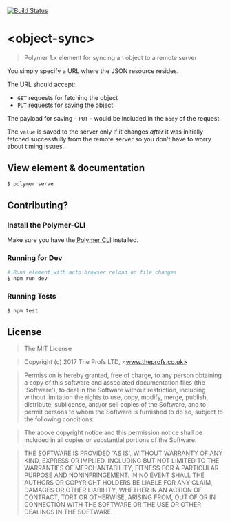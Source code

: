 [![Build Status](https://travis-ci.org/TheProfs/object-sync.svg?branch=master)](https://travis-ci.org/TheProfs/object-sync)

# \<object-sync\>

> Polymer 1.x element for syncing an object to a remote server

You simply specify a URL where the JSON resource resides.

The URL should accept:

- `GET` requests for fetching the object
- `PUT` requests for saving the object

The payload for saving - `PUT` - would be included in the `body` of the request.

The `value` is saved to the server only if it changes *after* it was initially
fetched successfully from the remote server so you don't have to worry about
timing issues.

## View element & documentation

```bash
$ polymer serve
```

## Contributing?

### Install the Polymer-CLI

Make sure you have the [Polymer CLI](https://www.npmjs.com/package/polymer-cli) installed.

### Running for Dev

```bash
# Runs element with auto browser reload on file changes
$ npm run dev
```

### Running Tests

```bash
$ npm test
```

## License

> The MIT License

> Copyright (c) 2017 The Profs LTD, <www.theprofs.co.uk>

> Permission is hereby granted, free of charge, to any person obtaining
a copy of this software and associated documentation files (the
'Software'), to deal in the Software without restriction, including
without limitation the rights to use, copy, modify, merge, publish,
distribute, sublicense, and/or sell copies of the Software, and to
permit persons to whom the Software is furnished to do so, subject to
the following conditions:

> The above copyright notice and this permission notice shall be
included in all copies or substantial portions of the Software.

> THE SOFTWARE IS PROVIDED 'AS IS', WITHOUT WARRANTY OF ANY KIND,
EXPRESS OR IMPLIED, INCLUDING BUT NOT LIMITED TO THE WARRANTIES OF
MERCHANTABILITY, FITNESS FOR A PARTICULAR PURPOSE AND NONINFRINGEMENT.
IN NO EVENT SHALL THE AUTHORS OR COPYRIGHT HOLDERS BE LIABLE FOR ANY
CLAIM, DAMAGES OR OTHER LIABILITY, WHETHER IN AN ACTION OF CONTRACT,
TORT OR OTHERWISE, ARISING FROM, OUT OF OR IN CONNECTION WITH THE
SOFTWARE OR THE USE OR OTHER DEALINGS IN THE SOFTWARE.
